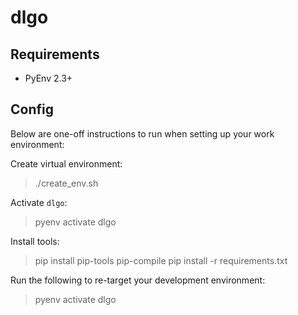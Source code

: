 # dlgo

## Requirements

- PyEnv 2.3+

## Config

Below are one-off instructions to run when setting up your work environment:

Create virtual environment:

> ./create_env.sh

Activate `dlgo`:

> pyenv activate dlgo

Install tools:

> pip install pip-tools
> pip-compile
> pip install -r requirements.txt

Run the following to re-target your development environment:

> pyenv activate dlgo
